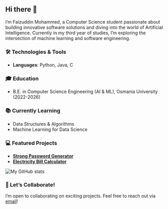 ## Hi there 👋
I’m Faizuddin Mohammed, a Computer Science student passionate about building innovative software solutions and diving into the world of Artificial Intelligence. Currently in my third year of studies, I’m exploring the intersection of machine learning and software engineering.

### 🛠️ Technologies & Tools
- **Languages**: Python, Java, C
<!-- **Web Development**: HTML, CSS
- **Data Science & AI**: Pandas, NumPy, TensorFlow, PyTorch
- **Tools**: Git, Docker, Linux, VS Code-->

### 🎓 Education
- B.E. in Computer Science Engineering (AI & ML), Osmania University (2022-2026)

### 📚 Currently Learning
- Data Structures & Algorithms
- Machine Learning for Data Science

### 💻 Featured Projects
- **[Strong Password Generator](https://github.com/F21Z/PasswordGenerator)**
- **[Electricity Bill Calculator](https://github.com/F21Z/EBill)**



![My GitHub stats](https://github-readme-stats.vercel.app/api?username=f21z&show_icons=true&theme=radical)

### 👥 Let’s Collaborate!
I’m open to collaborating on exciting projects. Feel free to reach out via [email](mailto:faizuddinrm@gmail.com)!

<!--

- 🔭 I’m currently working on ...
- 🌱 I’m currently learning ...
- 👯 I’m looking to collaborate on ...
- 🤔 I’m looking for help with ...
- 💬 Ask me about ...
- 📫 How to reach me: ...
- 😄 Pronouns: ...
- ⚡ Fun fact: ...
-->
